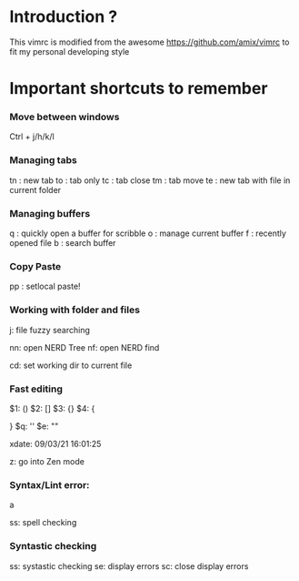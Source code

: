 # Introduction ?

This vimrc is modified from the awesome https://github.com/amix/vimrc to fit my personal developing style 

# Important shortcuts to remember 

### Move between windows
Ctrl + j/h/k/l

### Managing tabs  
<leader>tn : new tab
<leader>to : tab only
<leader>tc : tab close 
<leader>tm : tab move 
<leader>te : new tab with file in current folder

### Managing buffers
<leader>q : quickly open a buffer for scribble 
<leader>o : manage current buffer
<leader>f : recently opened file
<leader>b : search buffer

### Copy Paste
<leader>pp : setlocal paste!

### Working with folder and files
<leader>j: file fuzzy searching 

<leader>nn: open NERD Tree
<leader>nf: open NERD find


<leader>cd: set working dir to current file 

### Fast editing
$1: ()
$2: []
$3: {}
$4: {

}
$q: ''
$e: ""

xdate: 09/03/21 16:01:25

<leader>z: go into Zen mode 


### Syntax/Lint error:
<leader> a

<leader>ss: spell checking

### Syntastic checking
<leader> ss: systastic checking
<leader> se: display errors 
<leader> sc: close display errors 
